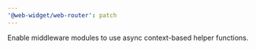 ```yaml
---
'@web-widget/web-router': patch
---
```


Enable middleware modules to use async context-based helper functions.
